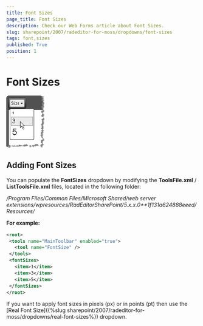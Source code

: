 ```yaml
---
title: Font Sizes
page_title: Font Sizes
description: Check our Web Forms article about Font Sizes.
slug: sharepoint/2007/radeditor-for-moss/dropdowns/font-sizes
tags: font,sizes
published: True
position: 1
---
```


# Font Sizes

![](images/DropDowns003.png)

## Adding Font Sizes

You can populate the **FontSizes** dropdown by modifying the **ToolsFile.xml** / **ListToolsFile.xml** files, located in the following folder:

*/Program Files/Common Files/Microsoft Shared/web server extensions/wpresources/RadEditorSharePoint/5.x.x.0**1f131a624888eeed/Resources/*

**For example:**

````XML
<root>
 <tools name="MainToolbar" enabled="true">
   <tool name="FontSize" />
 </tools>
 <fontSizes>
   <item>1</item>
   <item>3</item>
   <item>5</item>
 </fontSizes>
</root>
````



If you want to apply font sizes in pixels (px) or in points (pt) then use the [Real Font Size]({%slug sharepoint/2007/radeditor-for-moss/dropdowns/real-font-sizes%}) dropdown.
